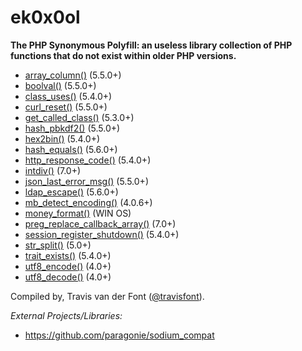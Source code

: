 # ek0x0ol

**The PHP Synonymous Polyfill: an useless library collection of PHP functions that do not exist within older PHP versions.**

- [array_column()](array_column.php) (5.5.0+)
- [boolval()](boolval.php) (5.5.0+)
- [class_uses()](class_uses.php) (5.4.0+)
- [curl_reset()](curl_reset.php) (5.5.0+)
- [get_called_class()](get_called_class.php) (5.3.0+)
- [hash_pbkdf2()](hash_pbkdf2.php) (5.5.0+)
- [hex2bin()](hex2bin.php) (5.4.0+)
- [hash_equals()](hash_equals.php) (5.6.0+)
- [http_response_code()](http_response_code.php) (5.4.0+)
- [intdiv()](intdiv.php) (7.0+)
- [json_last_error_msg()](json_last_error_msg.php) (5.5.0+)
- [ldap_escape()](ldap_escape.php) (5.6.0+)
- [mb_detect_encoding()](mb_detect_encoding.php) (4.0.6+)
- [money_format()](money_format.php) (WIN OS)
- [preg_replace_callback_array()](preg_replace_callback_array.php) (7.0+)
- [session_register_shutdown()](session_register_shutdown.php) (5.4.0+)
- [str_split()](str_split.php) (5.0+)
- [trait_exists()](trait_exists.php) (5.4.0+)
- [utf8_encode()](utf8_encode.php) (4.0+)
- [utf8_decode()](utf8_decode.php) (4.0+)

Compiled by, Travis van der Font  ([@travisfont](https://twitter.com/travisfont)).

*External Projects/Libraries:*
- https://github.com/paragonie/sodium_compat
